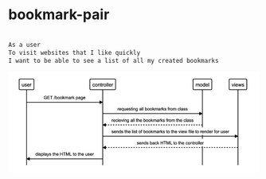 # bookmark-pair

``` 

As a user
To visit websites that I like quickly
I want to be able to see a list of all my created bookmarks 
```

![Bookmark Manager domain model](./images/Bookmark_domain_model.jpeg)